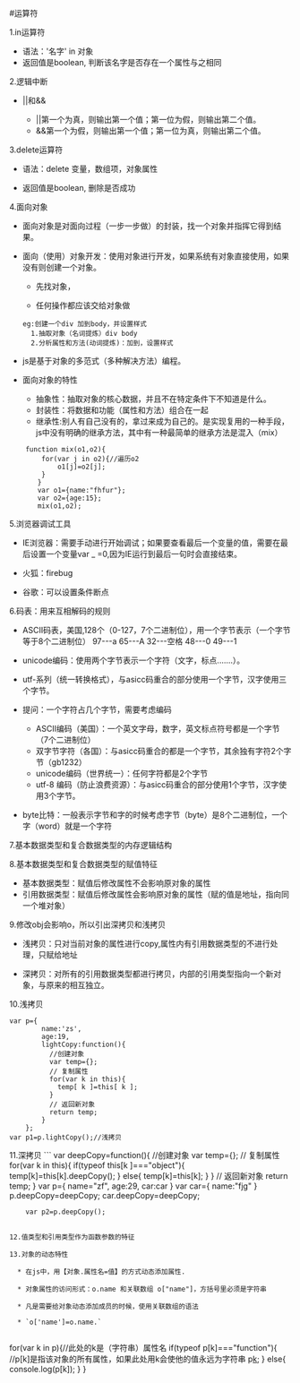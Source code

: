#运算符

1.in运算符

  * 语法：'名字' in 对象
  * 返回值是boolean,  判断该名字是否存在一个属性与之相同

2.逻辑中断

  * ||和&&
  
     * ||第一个为真，则输出第一个值；第一位为假，则输出第二个值。
     * &&第一个为假，则输出第一个值；第一位为真，则输出第二个值。

3.delete运算符

  * 语法：delete 变量，数组项，对象属性
  
  * 返回值是boolean,    删除是否成功
  
4.面向对象

  * 面向对象是对面向过程（一步一步做）的封装，找一个对象并指挥它得到结果。

  * 面向（使用）对象开发：使用对象进行开发，如果系统有对象直接使用，如果没有则创建一个对象。
   
    * 先找对象，
   
    * 任何操作都应该交给对象做
    ```
    eg:创建一个div 加到body，并设置样式
      1.抽取对象（名词提炼）div body
      2.分析属性和方法(动词提炼)：加到，设置样式
    ```

  * js是基于对象的多范式（多种解决方法）编程。
  
  * 面向对象的特性
  
     * 抽象性：抽取对象的核心数据，并且不在特定条件下不知道是什么。
     * 封装性：将数据和功能（属性和方法）组合在一起
     * 继承性:别人有自己没有的，拿过来成为自己的。是实现复用的一种手段，js中没有明确的继承方法，其中有一种最简单的继承方法是混入（mix）
    
```
    function mix(o1,o2){
		for(var j in o2){//遍历o2
			o1[j]=o2[j];
		}
	   }
	   var o1={name:"fhfur"};
	   var o2={age:15};
	   mix(o1,o2);
```

5.浏览器调试工具

  * IE浏览器：需要手动进行开始调试；如果要查看最后一个变量的值，需要在最后设置一个变量var _ =0,因为IE运行到最后一句时会直接结束。
 
  * 火狐：firebug
 
  * 谷歌：可以设置条件断点

6.码表：用来互相解码的规则

  * ASCII码表，美国,128个（0-127，7个二进制位），用一个字节表示（一个字节等于8个二进制位）
		  97---a
		  65---A
		  32---空格
		  48---0
		  49---1	
  
  * unicode编码：使用两个字节表示一个字符（文字，标点.......）。
  
  * utf-系列（统一转换格式），与asicc码重合的部分使用一个字节，汉字使用三个字节。
  
  * 提问：一个字符占几个字节，需要考虑编码
        
    * ASCII编码（美国）：一个英文字母，数字，英文标点符号都是一个字节（7个二进制位）
    * 双字节字符（各国）：与asicc码重合的都是一个字节，其余独有字符2个字节（gb1232）
    * unicode编码（世界统一）：任何字符都是2个字节
    * utf-8 编码（防止浪费资源）：与asicc码重合的部分使用1个字节，汉字使用3个字节。
  
  * byte比特：一般表示字节和字的时候考虑字节（byte）是8个二进制位，一个字（word）就是一个字符
  
7.基本数据类型和复合数据类型的内存逻辑结构

8.基本数据类型和复合数据类型的赋值特征

   * 基本数据类型：赋值后修改属性不会影响原对象的属性
   * 引用数据类型：赋值后修改属性会影响原对象的属性（赋的值是地址，指向同一个堆对象）
   
9.修改obj会影响o，所以引出深拷贝和浅拷贝

  * 浅拷贝：只对当前对象的属性进行copy,属性内有引用数据类型的不进行处理，只赋给地址
  
  * 深拷贝：对所有的引用数据类型都进行拷贝，内部的引用类型指向一个新对象，与原来的相互独立。

10.浅拷贝
```
var p={
		name:'zs',
		age:19,
		lightCopy:function(){
          //创建对象
          var temp={};
          // 复制属性
          for(var k in this){
          	temp[ k ]=this[ k ];
          }
          // 返回新对象
          return temp;
		}
	};
var p1=p.lightCopy();//浅拷贝
```

11.深拷贝
	```
	var deepCopy=function(){
	    //创建对象
		var temp={};
		// 复制属性
		for(var k  in this){
		if(typeof this[k ]==="object"){
		temp[k]=this[k].deepCopy();
		}
		else{
		temp[k]=this[k];
		}
		}
		// 返回新对象
		return temp;
	}
		var p={
			name="zf",
			age:29,
		    car:car
		}
		var car={
			name:"fjg"
		}
		p.deepCopy=deepCopy;
		car.deepCopy=deepCopy;

		var p2=p.deepCopy();
```

12.值类型和引用类型作为函数参数的特征
   
13.对象的动态特性

  * 在js中，用【对象.属性名=值】的方式动态添加属性.
  
  * 对象属性的访问形式：o.name 和关联数组 o["name"]，方括号里必须是字符串
  
  * 凡是需要给对象动态添加成员的时候，使用关联数组的语法
  
  * `o['name']=o.name.`
  
```
for(var k in p){//此处的k是（字符串）属性名
  if(typeof p[k]==="function"){
  //p[k]是指该对象的所有属性，如果此处用k会使他的值永远为字符串
  	p[k]();
  	}
  	else{
  		console.log(p[k]);
  	}
  }
```